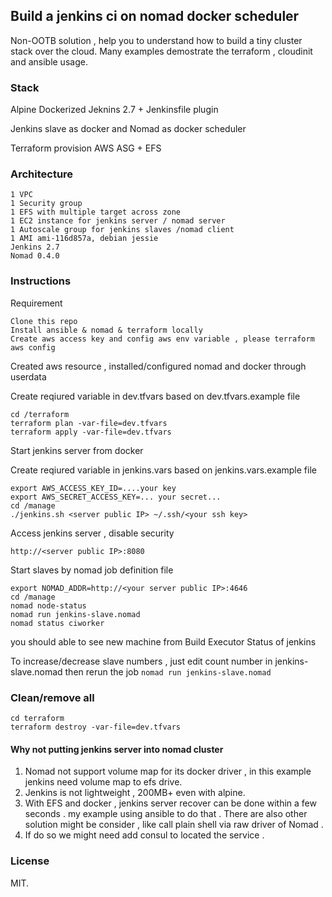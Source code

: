 
## Build a jenkins ci  on nomad docker scheduler

Non-OOTB solution , help you to understand how to build a tiny cluster stack over the cloud. Many examples demostrate the terraform , cloudinit and ansible usage.


### Stack 
Alpine Dockerized Jeknins 2.7 + Jenkinsfile plugin

Jenkins slave as docker and Nomad as docker scheduler

Terraform provision AWS ASG + EFS

### Architecture
```
1 VPC
1 Security group
1 EFS with multiple target across zone 
1 EC2 instance for jenkins server / nomad server
1 Autoscale group for jenkins slaves /nomad client
1 AMI ami-116d857a, debian jessie
Jenkins 2.7
Nomad 0.4.0 
```

### Instructions

Requirement
```
Clone this repo 
Install ansible & nomad & terraform locally 
Create aws access key and config aws env variable , please terraform aws config
```


Created aws resource , installed/configured  nomad and docker through userdata

Create reqiured variable in dev.tfvars based on dev.tfvars.example file
```
cd /terraform
terraform plan -var-file=dev.tfvars
terraform apply -var-file=dev.tfvars
```

Start jenkins server from docker

Create reqiured variable in jenkins.vars based on jenkins.vars.example file

```
export AWS_ACCESS_KEY_ID=....your key
export AWS_SECRET_ACCESS_KEY=... your secret...
cd /manage
./jenkins.sh <server public IP> ~/.ssh/<your ssh key>
```

Access jenkins server , disable security

`http://<server public IP>:8080`
 
Start slaves by nomad job definition file
```
export NOMAD_ADDR=http://<your server public IP>:4646
cd /manage
nomad node-status
nomad run jenkins-slave.nomad
nomad status ciworker
```

you should able to see new machine from Build Executor Status of jenkins

To increase/decrease slave numbers , just edit count number in jenkins-slave.nomad then rerun the job `nomad run jenkins-slave.nomad`


### Clean/remove all
```
cd terraform
terraform destroy -var-file=dev.tfvars
```

#### Why not putting jenkins server into nomad cluster
1. Nomad not support volume map for its docker driver , in this example jenkins need volume map to efs drive.
2. Jenkins is not lightweight , 200MB+ even with alpine.
3. With EFS and docker , jenkins server recover can be done within a few seconds . my example using ansible to do that . There are also other solution might be consider , like call plain shell via raw driver of Nomad .   
4. If do so we might need add consul to located the service . 

### License
MIT.

